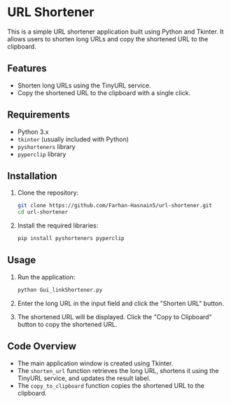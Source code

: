# URL Shortener

This is a simple URL shortener application built using Python and Tkinter. It allows users to shorten long URLs and copy the shortened URL to the clipboard.

## Features

- Shorten long URLs using the TinyURL service.
- Copy the shortened URL to the clipboard with a single click.

## Requirements

- Python 3.x
- `tkinter` (usually included with Python)
- `pyshorteners` library
- `pyperclip` library

## Installation

1. Clone the repository:

   ```sh
   git clone https://github.com/Farhan-Hasnain5/url-shortener.git
   cd url-shortener
   ```

2. Install the required libraries:
   ```sh
   pip install pyshorteners pyperclip
   ```

## Usage

1. Run the application:

   ```sh
   python Gui_linkShortener.py
   ```

2. Enter the long URL in the input field and click the "Shorten URL" button.

3. The shortened URL will be displayed. Click the "Copy to Clipboard" button to copy the shortened URL.

## Code Overview

- The main application window is created using Tkinter.
- The `shorten_url` function retrieves the long URL, shortens it using the TinyURL service, and updates the result label.
- The `copy_to_clipboard` function copies the shortened URL to the clipboard.

